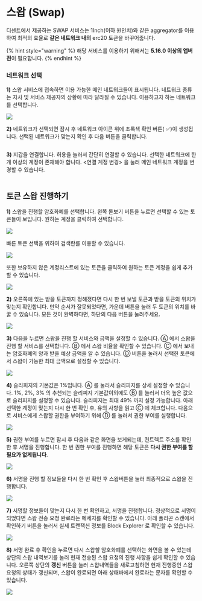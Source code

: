 # 스왑 (Swap)

디센트에서 제공하는 SWAP 서비스는 1Inch(이하 원인치)와 같은 aggregator를 이용하여 최적의 효율로 **같은 네트워크 내의** erc20 토큰을 바꾸어줍니다.

{% hint style="warning" %}
해당 서비스를 이용하기 위해서는 **5.16.0 이상의 앱버전**이 필요합니다.
{% endhint %}

### **네트워크 선택** <a href="#select-network" id="select-network"></a>

**1)** 스왑 서비스에 접속하면 이용 가능한 메인 네트워크들이 표시됩니다. 네트워크 종류는 자사 및 서비스 제공자의 상황에 따라 달라질 수 있습니다. 이용하고자 하는 네트워크를 선택합니다.

![](<../.gitbook/assets/그림2 (2).png>)

**2)** 네트워크가 선택되면 잠시 후 네트워크 아이콘 위에 초록색 확인 버튼( ✅)이 생성됩니다. 선택된 네트워크가 맞는지 확인 후 다음 버튼을 클릭합니다.

<img src="../.gitbook/assets/그림3 (3).png" alt="" data-size="original">

**3)** 지갑을 연결합니다. 허용을 눌러서 간단히 연결할 수 있습니다. 선택한 네트워크에 한 개 이상의 계정이 존재해야 합니다. <연결 계정 변경> 을 눌러 메인 네트워크 계정을 변경할 수 있습니다.

<img src="../.gitbook/assets/그림4 (1).png" alt="" data-size="original">

## **토큰 스왑 진행하기**  <a href="#start-swapping" id="start-swapping"></a>

**1)** 스왑을 진행할 암호화폐를 선택합니다. 왼쪽 돋보기 버튼을 누르면 선택할 수 있는 토큰들이 보입니다. 원하는 계정을 클릭하여 선택합니다.

![](<../.gitbook/assets/그림5 (2).png>)

빠른 토큰 선택을 위하여 검색란를 이용할 수 있습니다.

![](<../.gitbook/assets/그림6 (1).png>)

또한 보유하지 않은 계정리스트에 있는 토큰을 클릭하여 원하는 토큰 계정을 쉽게 추가할 수 있습니다.

![](<../.gitbook/assets/그림7 (1).png>)

**2)** 오른쪽에 있는 받을 토큰까지 정해졌다면 다시 한 번 보낼 토큰과 받을 토큰의 위치가 맞는지 확인합니다. 만약 순서가 잘못되었다면, 가운데 버튼을 눌러 두 토큰의 위치를 바꿀 수 있습니다. 모든 것이 완벽하다면, 하단의 다음 버튼을 눌러주세요.

![](../.gitbook/assets/그림8.png)

**3)** 다음을 누르면 스왑을 진행 할 서비스와 금액을 설정할 수 있습니다. Ⓐ 에서 스왑을 진행 할 서비스를 선택합니다. Ⓑ 에서 스왑 비율을 확인할 수 있습니다. Ⓒ 에서 보내는 암호화폐의 양과 받을 예상 금액을 알 수 있습니다. Ⓓ 버튼을 눌러서 선택한 토큰에서 스왑이 가능한 최대 금액으로 설정할 수 있습니다.

![](../.gitbook/assets/그림9.png)

**4)** 슬리피지의 기본값은 1%입니다. Ⓐ 를 눌러서 슬리피지를 상세 설정할 수 있습니다. 1%, 2%, 3% 의 추천되는 슬리피지 기본값이외에도 Ⓑ 를 눌러서 더욱 높은 값으로 슬리피지를 설정할 수 있습니다. 슬리피지는 최대 49% 까지 설정 가능합니다. 아래 선택한 계정이 맞는지 다시 한 번 확인 후, 유의 사항을 읽고 Ⓒ 에 체크합니다. 다음으로 서비스에게 스왑할 권한을 부여하기 위해 Ⓓ 를 눌러서 권한 부여를 실행합니다.

![](../.gitbook/assets/그림10.png)

**5)** 권한 부여를 누르면 잠시 후 다음과 같은 화면을 보게되는데, 컨트렉트 주소를 확인 한 후 서명을 진행합니다. 한 번 권한 부여를 진행하면 해당 토큰은 **다시 권한 부여를 할 필요가 없게됩니다**.

![](../.gitbook/assets/그림11.png)

**6)** 서명을 진행 할 정보들을 다시 한 번 확인 후 스왑버튼을 눌러 최종적으로 스왑을 진행합니다.

![](../.gitbook/assets/그림12.png)

**7)** 서명할 정보들이 맞는지 다시 한 번 확인하고, 서명을 진행합니다. 정상적으로 서명이 되었다면 스왑 전송 요청 완료라는 메세지를 확인할 수 있습니다. 아래 폴리곤 스캔에서 확인하기 버튼을 눌러서 실제 트랜잭션 정보를 Block Explorer 로 확인할 수 있습니다.

![](../.gitbook/assets/그림13.png)

**8)** 서명 완료 후 확인을 누르면 다시 스왑할 암호화폐를 선택하는 화면을 볼 수 있는데 상단의 스왑 내역보기를 눌러 현재 전송된 스왑 요청의 진행 사항을 쉽게 확인할 수 있습니다. 오른쪽 상단의 **갱신** 버튼을 눌러 스왑내역들을 새로고침하면 현재 진행중인 스왑 요청의 상태가 갱신되며, 스왑이 완료되면 아래 상태바에서 완료라는 문자를 확인할 수 있습니다.

![](../.gitbook/assets/그림14.png)
